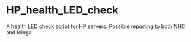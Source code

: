 # HP_health_LED_check
A health LED check script for HP servers. Possible reporting to both NHC and Icinga.
